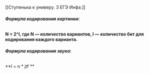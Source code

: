 [[Ступенька к универу. 3 ЕГЭ Инфа.]]


###### ***Формула кодирования картинки:*** 
**N = 2^I, где N — количество вариантов, I — количество бит для кодирования каждого варианта.**


###### ***Формула кодирования звука:*** 
**I = n * j*t*f   **

